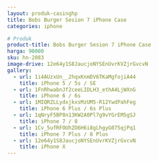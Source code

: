 ```yaml
---
layout: produk-casinghp
title: Bobs Burger Sesion 7 iPhone Case
categories: iphone

# Produk
product-title: Bobs Burger Sesion 7 iPhone Case
harga: 90000
sku: hn-2083
image-drive: 12e64y1S8JaucjoNYSEnUvrKVZjrGvcvN
gallery:
  - url: 1i4AUzxUn__2hqxKnmDV6TKaMgfojiA44
    title: iPhone 5 / 5s / SE
  - url: 1FnRhwabnJf2ceeLIDLH3_ethA4LjWXnG
    title: iPhone 6 / 6s
  - url: 1MIQRZLLydxjkxsMzUM5-R12YwdPahFeg
    title: iPhone 6 Plus / 6s Plus
  - url: 1qNryF5BP8n13KW2A0Pl7g9vYGrEM5gSJ
    title: iPhone 7 / 8
  - url: 1Cv_5ufRFOUhZO6H6i8gLhgyG075qjPq1
    title: iPhone 7 Plus / 8 Plus
  - url: 12e64y1S8JaucjoNYSEnUvrKVZjrGvcvN
    title: iPhone X
---
```

